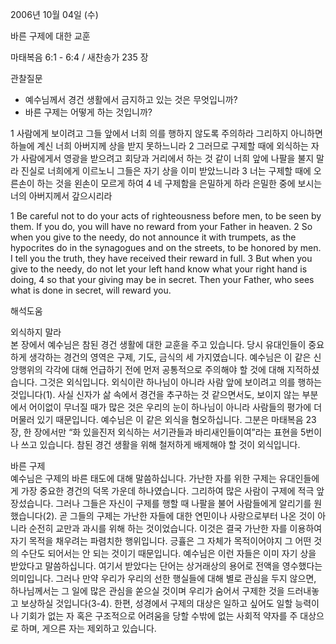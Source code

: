 2006년 10월 04일 (수)

바른 구제에 대한 교훈



마태복음 6:1 - 6:4 / 새찬송가 235 장


관찰질문
- 예수님께서 경건 생활에서 금지하고 있는 것은 무엇입니까?
- 바른 구제는 어떻게 하는 것입니까?

1 사람에게 보이려고 그들 앞에서 너희 의를 행하지 않도록 주의하라 그리하지 아니하면 하늘에 계신 너희 아버지께 상을 받지 못하느니라 2 그러므로 구제할 때에 외식하는 자가 사람에게서 영광을 받으려고 회당과 거리에서 하는 것 같이 너희 앞에 나팔을 불지 말라 진실로 너희에게 이르노니 그들은 자기 상을 이미 받았느니라 3 너는 구제할 때에 오른손이 하는 것을 왼손이 모르게 하여 4 네 구제함을 은밀하게 하라 은밀한 중에 보시는 너의 아버지께서 갚으시리라

1  Be careful not to do your acts of righteousness before men, to be seen by them. If you do, you will have no reward from your Father in heaven. 2  So when you give to the needy, do not announce it with trumpets, as the hypocrites do in the synagogues and on the streets, to be honored by men. I tell you the truth, they have received their reward in full. 3  But when you give to the needy, do not let your left hand know what your right hand is doing, 4  so that your giving may be in secret. Then your Father, who sees what is done in secret, will reward you.

해석도움





외식하지 말라  
본 장에서 예수님은 참된 경건 생활에 대한 교훈을 주고 있습니다. 당시 유대인들이 중요하게 생각하는 경건의 영역은 구제, 기도, 금식의 세 가지였습니다. 예수님은 이 같은 신앙행위의 각각에 대해 언급하기 전에 먼저 공통적으로 주의해야 할 것에 대해 지적하셨습니다. 그것은 외식입니다. 외식이란 하나님이 아니라 사람 앞에 보이려고 의를 행하는 것입니다(1). 사실 신자가 삶 속에서 경건을 추구하는 것 같으면서도, 보이지 않는 부분에서 어이없이 무너질 때가 많은 것은 우리의 눈이 하나님이 아니라 사람들의 평가에 더 머물러 있기 때문입니다. 예수님은 이 같은 외식을 혐오하십니다. 그분은 마태복음 23장, 한 장에서만 “화 있을진저 외식하는 서기관들과 바리새인들이여”라는 표현을 5번이나 쓰고 있습니다.  참된 경건 생활을 위해 철저하게 배제해야 할 것이 외식입니다. 

바른 구제  
예수님은 구제의 바른 태도에 대해 말씀하십니다. 가난한 자를 위한 구제는 유대인들에게 가장 중요한 경건의 덕목 가운데 하나였습니다. 그리하여 많은 사람이 구제에 적극 앞장섰습니다. 그러나 그들은 자신이 구제를 행할 때 나팔을 불어 사람들에게 알리기를 원했습니다(2). 곧 그들의 구제는 가난한 자들에 대한 연민이나 사랑으로부터 나온 것이 아니라 순전히 교만과 과시를 위해 하는 것이었습니다. 이것은 결국 가난한 자를 이용하여 자기 목적을 채우려는 파렴치한 행위입니다. 긍휼은 그 자체가 목적이어야지 그 어떤 것의 수단도 되어서는 안 되는 것이기 때문입니다. 예수님은 이런 자들은 이미 자기 상을 받았다고 말씀하십니다. 여기서 받았다는 단어는 상거래상의 용어로 전액을 영수했다는 의미입니다. 그러나 만약 우리가 우리의 선한 행실들에 대해 별로 관심을 두지 않으면, 하나님께서는 그 일에 많은 관심을 쏟으실 것이며 우리가 숨어서 구제한 것을 드러내놓고 보상하실 것입니다(3-4). 한편, 성경에서 구제의 대상은 일하고 싶어도 일할 능력이나 기회가 없는 자 혹은 구조적으로 어려움을 당할 수밖에 없는 사회적 약자를 주 대상으로 하며, 게으른 자는 제외하고 있습니다.